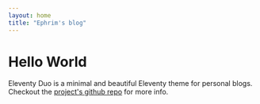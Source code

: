 ```yaml
---
layout: home
title: "Ephrim's blog"
---
```

# Hello World

Eleventy Duo is a minimal and beautiful Eleventy theme for personal blogs. Checkout the [project&#39;s github repo](https://github.com/yinkakun/eleventy-duo) for more info.
